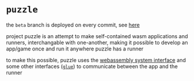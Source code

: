 # `puzzle`

the `beta` branch is deployed on every commit, see [here](http://143.42.19.135:4200)

project puzzle is an attempt to make self-contained wasm applications and runners, interchangable with one-another, making it possible to develop an app/game once and run it anywhere puzzle has a runner

to make this possible, puzzle uses the [webassembly system interface](https://wasi.dev/) and some other interfaces ([`glue`](/glue)) to communicate between the app and the runner
